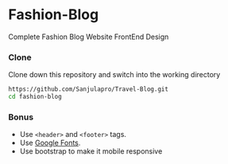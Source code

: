 # Fashion-Blog
Complete Fashion Blog Website FrontEnd Design 

### Clone
Clone down this repository and switch into the working directory
```sh
https://github.com/Sanjulapro/Travel-Blog.git
cd fashion-blog
```

### Bonus
- Use `<header>` and `<footer>` tags.
- Use [Google Fonts](https://fonts.google.com/).
- Use bootstrap to make it mobile responsive

